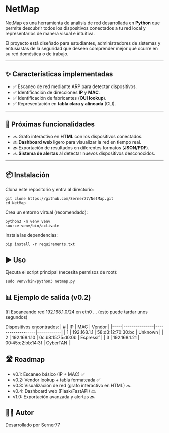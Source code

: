 # NetMap

NetMap es una herramienta de análisis de red desarrollada en **Python** que permite descubrir todos los dispositivos conectados a tu red local y representarlos de manera visual e intuitiva.  

El proyecto está diseñado para estudiantes, administradores de sistemas y entusiastas de la seguridad que deseen comprender mejor qué ocurre en su red doméstica o de trabajo.  

---

## ✨ Características implementadas
- ✅ Escaneo de red mediante ARP para detectar dispositivos.  
- ✅ Identificación de direcciones **IP** y **MAC**.  
- ✅ Identificación de fabricantes (**OUI lookup**).  
- ✅ Representación en **tabla clara y alineada** (CLI).  

---

## 🚧 Próximas funcionalidades
- 🔜 Grafo interactivo en **HTML** con los dispositivos conectados.  
- 🔜 **Dashboard web** ligero para visualizar la red en tiempo real.  
- 🔜 Exportación de resultados en diferentes formatos (**JSON/PDF**).  
- 🔜 **Sistema de alertas** al detectar nuevos dispositivos desconocidos.  

---

## 📦 Instalación

  Clona este repositorio y entra al directorio:

    git clone https://github.com/Serner77/NetMap.git
    cd NetMap

  Crea un entorno virtual (recomendado):

    python3 -m venv venv
    source venv/bin/activate

  Instala las dependencias:

    pip install -r requirements.txt

## ▶️ Uso

  Ejecuta el script principal (necesita permisos de root):

    sudo venv/bin/python3 netmap.py

## 📊 Ejemplo de salida (v0.2)

  [i] Escaneando red 192.168.1.0/24 en eth0 ... (esto puede tardar unos segundos)

  Dispositivos encontrados:
  |   # | IP            | MAC               | Vendor     |
  |-----|---------------|-------------------|------------|
  |   1 | 192.168.1.1   | 58:d3:12:70:30:bc | Unknown    | 
  |   2 | 192.168.1.10  | 0c:b8:15:75:d0:0b | Espressif  |
  |   3 | 192.168.1.21  | 00:45:e2:bb:14:3f | CyberTAN   |

## 🛣️ Roadmap

- v0.1: Escaneo básico (IP + MAC) ✅
- v0.2: Vendor lookup + tabla formateada ✅
- v0.3: Visualización de red (grafo interactivo en HTML) 🔜
- v0.4: Dashboard web (Flask/FastAPI) 🔜
- v1.0: Exportación avanzada y alertas 🔜

## 👨‍💻 Autor

Desarrollado por Serner77

